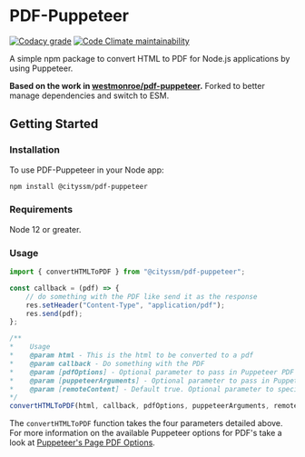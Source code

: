# PDF-Puppeteer  

[![Codacy grade](https://img.shields.io/codacy/grade/a078dd3403c646399c257ce81359df36)](https://app.codacy.com/gh/cityssm/pdf-puppeteer/dashboard?branch=master)
[![Code Climate maintainability](https://img.shields.io/codeclimate/maintainability/cityssm/pdf-puppeteer)](https://codeclimate.com/github/cityssm/pdf-puppeteer)

A simple npm package to convert HTML to PDF for Node.js applications by using Puppeteer.

**Based on the work in [westmonroe/pdf-puppeteer](https://github.com/westmonroe/pdf-puppeteer).**
Forked to better manage dependencies and switch to ESM.

## Getting Started  

### Installation  

To use PDF-Puppeteer in your Node app:  
 
```bash
npm install @cityssm/pdf-puppeteer   
```  

### Requirements
Node 12 or greater.

### Usage  

```js
import { convertHTMLToPDF } from "@cityssm/pdf-puppeteer";

const callback = (pdf) => {
    // do something with the PDF like send it as the response
    res.setHeader("Content-Type", "application/pdf");
    res.send(pdf);
};

/**
*    Usage
*    @param html - This is the html to be converted to a pdf
*    @param callback - Do something with the PDF
*    @param [pdfOptions] - Optional parameter to pass in Puppeteer PDF options
*    @param [puppeteerArguments] - Optional parameter to pass in Puppeter arguments
*    @param [remoteContent] - Default true. Optional parameter to specify if there is no remote content. Performance will be optimized for no remote content.
*/
convertHTMLToPDF(html, callback, pdfOptions, puppeteerArguments, remoteContent);
```

The `convertHTMLToPDF` function takes the four parameters detailed above.
For more information on the available Puppeteer options for PDF's take a look at [Puppeteer's Page PDF Options](https://github.com/GoogleChrome/puppeteer/blob/master/docs/api.md#pagepdfoptions).
